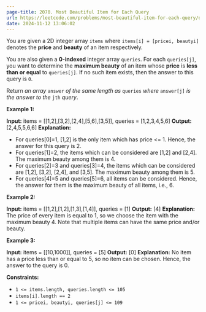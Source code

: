 ```yaml
---
page-title: 2070. Most Beautiful Item for Each Query
url: https://leetcode.com/problems/most-beautiful-item-for-each-query/description/?envType=daily-question&envId=2024-11-12
date: 2024-11-12 13:06:02
---
```

You are given a 2D integer array `items` where `items[i] = [pricei, beautyi]` denotes the **price** and **beauty** of an item respectively.

You are also given a **0-indexed** integer array `queries`. For each `queries[j]`, you want to determine the **maximum beauty** of an item whose **price** is **less than or equal** to `queries[j]`. If no such item exists, then the answer to this query is `0`.

Return *an array* `answer` *of the same length as* `queries` *where* `answer[j]` *is the answer to the* `jth` *query*.

**Example 1:**

**Input:** items = \[\[1,2\],\[3,2\],\[2,4\],\[5,6\],\[3,5\]\], queries = \[1,2,3,4,5,6\]
**Output:** \[2,4,5,5,6,6\]
**Explanation:**
- For queries\[0\]=1, \[1,2\] is the only item which has price <= 1. Hence, the answer for this query is 2.
- For queries\[1\]=2, the items which can be considered are \[1,2\] and \[2,4\]. 
  The maximum beauty among them is 4.
- For queries\[2\]=3 and queries\[3\]=4, the items which can be considered are \[1,2\], \[3,2\], \[2,4\], and \[3,5\].
  The maximum beauty among them is 5.
- For queries\[4\]=5 and queries\[5\]=6, all items can be considered.
  Hence, the answer for them is the maximum beauty of all items, i.e., 6.

**Example 2:**

**Input:** items = \[\[1,2\],\[1,2\],\[1,3\],\[1,4\]\], queries = \[1\]
**Output:** \[4\]
**Explanation:** 
The price of every item is equal to 1, so we choose the item with the maximum beauty 4. 
Note that multiple items can have the same price and/or beauty.  

**Example 3:**

**Input:** items = \[\[10,1000\]\], queries = \[5\]
**Output:** \[0\]
**Explanation:**
No item has a price less than or equal to 5, so no item can be chosen.
Hence, the answer to the query is 0.

**Constraints:**

-   `1 <= items.length, queries.length <= 105`
-   `items[i].length == 2`
-   `1 <= pricei, beautyi, queries[j] <= 109`